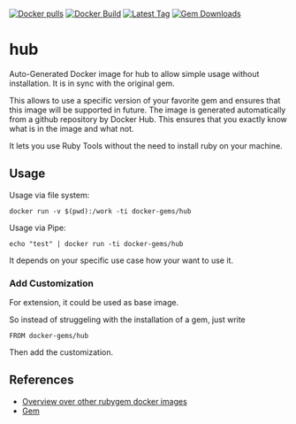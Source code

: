 [![Docker pulls](https://img.shields.io/docker/pulls/rubygem/hub.svg)](https://hub.docker.com/r/rubygem/hub/)
[![Docker Build](https://img.shields.io/docker/automated/rubygem/hub.svg)](https://hub.docker.com/r/rubygem/hub/)
[![Latest Tag](https://img.shields.io/github/tag/docker-rubygem/hub.svg)](https://hub.docker.com/r/rubygem/hub/)
[![Gem Downloads](https://img.shields.io/gem/dt/hub.svg)](https://rubygems.org/gems/hub/)
# hub

Auto-Generated Docker image for hub to allow simple usage without installation.
It is in sync with the original gem.

This allows to use a specific version of your favorite gem and ensures that this image will be supported in future.
The image is generated automatically from a github repository by Docker Hub.
This ensures that you exactly know what is in the image and what not.

It lets you use Ruby Tools without the need to install ruby on your machine.

## Usage

Usage via file system:

`docker run -v $(pwd):/work -ti docker-gems/hub`

Usage via Pipe:

`echo "test" | docker run -ti docker-gems/hub`

It depends on your specific use case how your want to use it.

### Add Customization

For extension, it could be used as base image.

So instead of struggeling with the installation of a gem, just write

`FROM docker-gems/hub`

Then add the customization.

## References

 - [Overview over other rubygem docker images](https://github.com/thinkbot/docker-rubygem)
 - [Gem](https://rubygems.org/gems/hub/)
